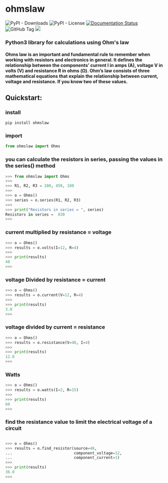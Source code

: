 # ohmslaw

![PyPI - Downloads](https://img.shields.io/pypi/dm/ohmslaw)
![PyPI - License](https://img.shields.io/pypi/l/ohmslaw)
[![Documentation Status](https://readthedocs.org/projects/ohmslaw/badge/?version=latest)](https://ohmslaw.readthedocs.io/en/latest/?badge=latest)
![GitHub Tag](https://img.shields.io/github/v/tag/JuanBindez/ohmslaw?include_prereleases&link=https%3A%2F%2Fgithub.com%2FJuanBindez%2Fohmslaw%2Ftags)
<a href="https://pypi.org/project/ohmslaw/"><img src="https://img.shields.io/pypi/v/ohmslaw" /></a>

### Python3 library for calculations using Ohm's law 

#### Ohms law is an important and fundamental rule to remember when working with resistors and electronics in general. It defines the relationship between the components’ current I in amps (A), voltage V in volts (V) and resistance R in ohms (Ω). Ohm’s law consists of three mathematical equations that explain the relationship between current, voltage and resistance. If you know two of these values.

## Quickstart:

### install

    pip install ohmslaw

### import

```python
from ohmslaw import Ohms
```

### you can calculate the resistors in series, passing the values ​​in the series() method

```python
>>> from ohmslaw import Ohms
>>>
>>> R1, R2, R3 = 280, 450, 100
>>>
>>> o = Ohms()
>>> series = o.series(R1, R2, R3)
>>>
>>> print("Resistors in series = ", series)
Resistors in series =  830
>>>
```


### current multiplied by resistance = voltage

```python
>>> o = Ohms()
>>> results = o.volts(I=12, R=4)
>>> 
>>> print(results)
48
>>> 

```

### voltage Divided by resistance = current

```python
>>> o = Ohms()
>>> results = o.current(V=12, R=4)
>>> 
>>> print(results)
3.0
>>> 
```

### voltage divided by current = resistance

```python
>>> o = Ohms()
>>> results = o.resistance(V=48, I=4)
>>> 
>>> print(results)
12.0
>>> 

```

### Watts

```python
>>> o = Ohms()
>>> results = o.watts(I=2, R=15)
>>> 
>>> print(results)
60
>>> 

```

### find the resistance value to limit the electrical voltage of a circuit

```python

>>> o = Ohms()
>>> results = o.find_resistor(source=48, 
...                           component_voltage=12,
...                           component_current=1)
>>> 
>>> print(results)
36.0
>>> 

```
